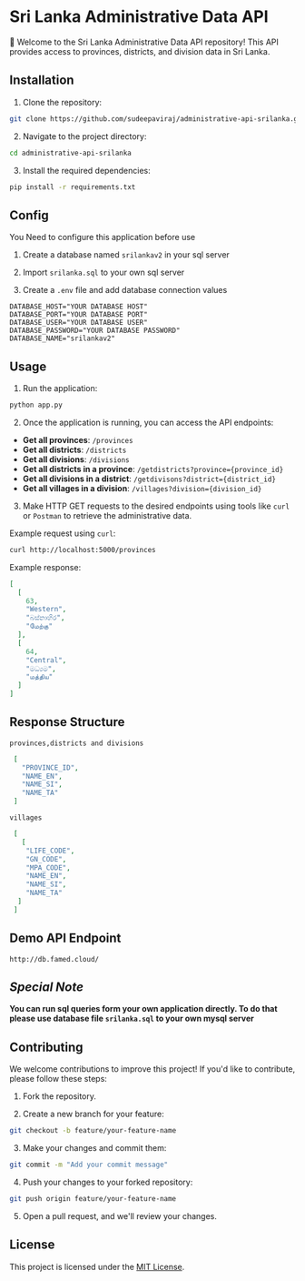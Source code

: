 # Sri Lanka Administrative Data API

👋 Welcome to the Sri Lanka Administrative Data API repository! This API provides access to provinces, districts, and division data in Sri Lanka.

## Installation

1. Clone the repository:

```bash
git clone https://github.com/sudeepaviraj/administrative-api-srilanka.git
```

2. Navigate to the project directory:

```bash
cd administrative-api-srilanka
```

3. Install the required dependencies:

```bash
pip install -r requirements.txt
```

## Config

You Need to configure this application before use
1. Create a database named ```srilankav2``` in your sql server 


2. Import ```srilanka.sql``` to your own sql server


3. Create a ```.env``` file and add database connection values 

```
DATABASE_HOST="YOUR DATABASE HOST"
DATABASE_PORT="YOUR DATABASE PORT"
DATABASE_USER="YOUR DATABASE USER"
DATABASE_PASSWORD="YOUR DATABASE PASSWORD"
DATABASE_NAME="srilankav2"
```

## Usage

1. Run the application:

```bash
python app.py
```

2. Once the application is running, you can access the API endpoints:

- **Get all provinces**: `/provinces`
- **Get all districts**: `/districts`
- **Get all divisions**: `/divisions`
- **Get all districts in a province**: `/getdistricts?province={province_id}`
- **Get all divisions in a district**: `/getdivisons?district={district_id}`
- **Get all villages in a division**: `/villages?division={division_id}`

3. Make HTTP GET requests to the desired endpoints using tools like `curl` or `Postman` to retrieve the administrative data.

Example request using `curl`:

```bash
curl http://localhost:5000/provinces
```

Example response:

```json
[   
  [
    63,
    "Western",
    "බස්නාහිර",
    "மேற்கு"
  ],
  [
    64,
    "Central",
    "මධ්‍යම",
    "மத்திய"
  ]
]
```
## Response Structure

```provinces,districts and divisions```
```json
 [
   "PROVINCE_ID",
   "NAME_EN",
   "NAME_SI",
   "NAME_TA"
 ]
```
```villages```
```json
 [
   [
    "LIFE_CODE",
    "GN_CODE",
    "MPA_CODE",
    "NAME_EN",
    "NAME_SI",
    "NAME_TA"
  ]
 ]
```

## Demo API Endpoint

```http://db.famed.cloud/```

## *Special Note*

**You can run sql queries form your own application directly. To do that please use database file ```srilanka.sql``` to your own mysql server**

## Contributing

We welcome contributions to improve this project! If you'd like to contribute, please follow these steps:

1. Fork the repository.

2. Create a new branch for your feature:

```bash
git checkout -b feature/your-feature-name
```

3. Make your changes and commit them:

```bash
git commit -m "Add your commit message"
```

4. Push your changes to your forked repository:

```bash
git push origin feature/your-feature-name
```

5. Open a pull request, and we'll review your changes.

## License

This project is licensed under the [MIT License](LICENSE).
